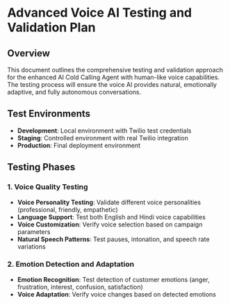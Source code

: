 # Advanced Voice AI Testing and Validation Plan

## Overview
This document outlines the comprehensive testing and validation approach for the enhanced AI Cold Calling Agent with human-like voice capabilities. The testing process will ensure the voice AI provides natural, emotionally adaptive, and fully autonomous conversations.

## Test Environments
- **Development**: Local environment with Twilio test credentials
- **Staging**: Controlled environment with real Twilio integration
- **Production**: Final deployment environment

## Testing Phases

### 1. Voice Quality Testing
- **Voice Personality Testing**: Validate different voice personalities (professional, friendly, empathetic)
- **Language Support**: Test both English and Hindi voice capabilities
- **Voice Customization**: Verify voice selection based on campaign parameters
- **Natural Speech Patterns**: Test pauses, intonation, and speech rate variations

### 2. Emotion Detection and Adaptation
- **Emotion Recognition**: Test detection of customer emotions (anger, frustration, interest, confusion, satisfaction)
- **Voice Adaptation**: Verify voice changes based on detected emotions
- **Speech Parameter Adjustment**: Test rate, pitch, and volume adaptations
- **Conversation Flow Adaptation**: Verify script changes based on emotional context

### 3. Conversation Intelligence
- **Context Awareness**: Test memory of previous conversation points
- **Topic Switching**: Verify handling of customer-initiated topic changes
- **Objection Handling**: Test responses to common objections
- **Question Answering**: Verify accurate responses to customer questions
- **Interruption Handling**: Test system response to mid-script interruptions

### 4. End-to-End Call Flow
- **Call Initiation**: Test outbound call setup with Twilio
- **Introduction Delivery**: Verify natural introduction scripts
- **Interactive Dialogue**: Test multi-turn conversations
- **Call Conclusion**: Verify appropriate call endings
- **No-Response Handling**: Test system behavior when customer doesn't respond

## Test Cases

### Voice Quality and Personality
- [ ] Test professional voice in English for formal campaigns
- [ ] Test friendly voice in Hindi for casual campaigns
- [ ] Test empathetic voice for sensitive topics
- [ ] Verify natural-sounding speech with appropriate pauses
- [ ] Test voice consistency throughout longer conversations

### Emotion Detection and Response
- [ ] Test detection and response to angry customers
- [ ] Test detection and response to interested customers
- [ ] Test detection and response to confused customers
- [ ] Test detection and response to satisfied customers
- [ ] Verify appropriate tone shifts based on emotion changes

### Conversation Intelligence
- [ ] Test handling of "tell me more about..." requests
- [ ] Test responses to pricing objections
- [ ] Test responses to timing objections
- [ ] Test handling of product questions
- [ ] Test memory of customer details mentioned earlier
- [ ] Test conversation recovery after topic changes

### Call Flow and Integration
- [ ] Test complete outbound call flow from initiation to conclusion
- [ ] Test call recording and storage
- [ ] Test webhook handling for Twilio events
- [ ] Test fallback mechanisms for failed calls
- [ ] Test integration with CRM for call outcome recording

### Human-Likeness Evaluation
- [ ] Conduct blind tests with evaluators rating human-likeness
- [ ] Measure conversation naturalness metrics
- [ ] Evaluate appropriate use of fillers and transitions
- [ ] Test response timing and natural conversation rhythm
- [ ] Evaluate handling of unexpected customer responses

## Validation Criteria
- Voice quality is natural and appropriate for the context
- Emotion detection accurately identifies customer sentiment
- Voice adaptation appropriately responds to emotional cues
- Conversation flows naturally with context awareness
- System handles objections and questions intelligently
- Call flow is complete and robust from start to finish
- Overall experience is indistinguishable from human agents

## Testing Tools
- Twilio Test Credentials for simulated calls
- Recorded test scripts for consistent testing
- Human evaluators for subjective quality assessment
- Automated test scripts for regression testing
- Call recording analysis for quality metrics

## Deliverables
- Test execution reports
- Voice quality assessment
- Emotion detection accuracy metrics
- Conversation intelligence evaluation
- Human-likeness ratings
- Recommended improvements for future iterations
